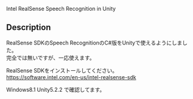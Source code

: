 Intel RealSense Speech Recognition in Unity

## Description
RealSense SDKのSpeech RecognitionのC#版をUnityで使えるようにしました。<br>
完全では無いですが、一応使えます。

RealSense SDKをインストールしてください。<br>
https://software.intel.com/en-us/intel-realsense-sdk

Windows8.1
Unity5.2.2
で確認してます。



